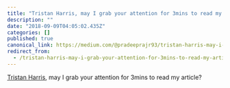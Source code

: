 ```yaml
---
title: "Tristan Harris, may I grab your attention for 3mins to read my article?"
description: ""
date: "2018-09-09T04:05:02.435Z"
categories: []
published: true
canonical_link: https://medium.com/@pradeeprajr93/tristan-harris-may-i-grab-your-attention-for-3mins-to-read-my-article-9e9a62fc07eb
redirect_from:
  - /tristan-harris-may-i-grab-your-attention-for-3mins-to-read-my-article-9e9a62fc07eb
---
```


[Tristan Harris](https://medium.com/u/c806a873d503), may I grab your attention for 3mins to read my article?
